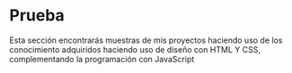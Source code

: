 # Prueba
Esta sección encontrarás muestras de mis proyectos haciendo uso de los conocimiento adquiridos haciendo uso de diseño con HTML Y CSS, complementando la programación con JavaScript
